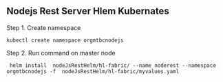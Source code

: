 [//]: # (SPDX-License-Identifier: CC-BY-4.0)

## Nodejs Rest Server Hlem Kubernates

Step 1. Create namespace 

```
kubectl create namespace orgmtbcnodejs

```

Step 2. Run command on master node  



```
 helm install  nodeJsRestHelm/hl-fabric/ --name noderest --namespace orgmtbcnodejs -f  nodeJsRestHelm/hl-fabric/myvalues.yaml
```
